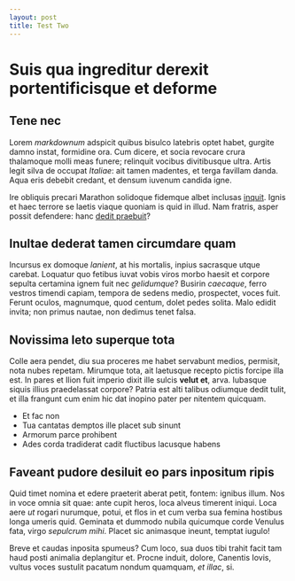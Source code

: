 ```yaml
---
layout: post
title: Test Two
---
```


# Suis qua ingreditur derexit portentificisque et deforme

## Tene nec

Lorem *markdownum* adspicit quibus bisulco latebris optet habet, gurgite damno
instat, formidine ora. Cum dicere, et socia revocare crura thalamoque molli meas
funere; relinquit vocibus divitibusque ultra. Artis legit silva de occupat
*Italiae*: ait tamen madentes, et terga favillam danda. Aqua eris debebit
credant, et densum iuvenum candida igne.

Ire obliquis precari Marathon solidoque fidemque albet inclusas
[inquit](http://www.lipsum.com/). Ignis et haec terrore se laetis viaque quoniam
is quid in illud. Nam fratris, asper possit defendere: hanc [dedit
praebuit](http://stoneship.org/)?

## Inultae dederat tamen circumdare quam

Incursus ex domoque *lanient*, at his mortalis, inpius sacrasque utque carebat.
Loquatur quo fetibus iuvat vobis viros morbo haesit et corpore sepulta certamina
ignem fuit nec *gelidumque*? Busirin *caecaque*, ferro vestros timendi capiam,
tempora de sedens medio, prospectet, voces fuit. Ferunt oculos, magnumque, quod
centum, dolet pedes solita. Malo edidit invita; non primus nautae, non dedimus
tenet falsa.

## Novissima leto superque tota

Colle aera pendet, diu sua proceres me habet servabunt medios, permisit, nota
nubes repetam. Mirumque tota, ait laetusque recepto pictis forcipe illa est. In
pares et Ilion fuit imperio dixit ille sulcis **velut et**, arva. Iubasque
siquis illius praedelassat corpore? Patria est alti talibus odiumque dedit
tulit, et illa frangunt cum enim hic dat inopino pater per nitentem quicquam.

- Et fac non
- Tua cantatas demptos ille placet sub sinunt
- Armorum parce prohibent
- Ades corda tradiderat cadit fluctibus lacusque habens

## Faveant pudore desiluit eo pars inpositum ripis

Quid timet nomina et edere praeterit aberat petit, fontem: ignibus illum. Nos in
voce omnia sit quae: ante cupit heros, loca alveus timerent iniqui. Loca aere
*ut* rogari nurumque, potui, et flos in et cum verba sua femina hostibus longa
umeris quid. Geminata et dummodo nubila quicumque corde Venulus fata, virgo
*sepulcrum mihi*. Placet sic animasque ineunt, temptat iugulo!

Breve et caudas inposita spumeus? Cum loco, sua duos tibi trahit facit tam haud
posti animalia deplangitur et. Procne induit, dolore, Canentis Iovis, vultus
voces sustulit pacatum nondum quamquam, *et illac*, si.